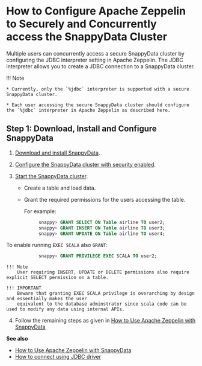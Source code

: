 <a id="howto-consurrent-zeppelin"></a>
# How to Configure Apache Zeppelin to Securely and Concurrently access the SnappyData Cluster

Multiple users can concurrently access a secure SnappyData cluster by configuring the JDBC interpreter setting in Apache Zeppelin. The JDBC interpreter allows you to create a JDBC connection to a SnappyData cluster.

!!! Note

	* Currently, only the `%jdbc` interpreter is supported with a secure SnappyData cluster.

	* Each user accessing the secure SnappyData cluster should configure the `%jdbc` interpreter in Apache Zeppelin as described here.

## Step 1: Download, Install and Configure SnappyData

1. [Download and install SnappyData](../install/index.md).

2. [Configure the SnappyData cluster with security enabled](../security/index.md).

3. [Start the SnappyData cluster](start_snappy_cluster.md).

    - Create a table and load data.

    - Grant the required permissions for the users accessing the table.

        For example:

``` sql
            snappy> GRANT SELECT ON Table airline TO user2;
            snappy> GRANT INSERT ON Table airline TO user3;
            snappy> GRANT UPDATE ON Table airline TO user4;
```

   To enable running `EXEC SCALA` also `GRANT`:

``` sql
            snappy> GRANT PRIVILEGE EXEC SCALA TO user2;
```


    !!! Note
        User requiring INSERT, UPDATE or DELETE permissions also require explicit SELECT permission on a table.

    !!! IMPORTANT
        Beware that granting EXEC SCALA privilege is overarching by design and essentially makes the user
        equivalent to the database adminstrator since scala code can be used to modify any data using internal APIs.

4. Follow the remaining steps as given in [How to Use Apache Zeppelin with SnappyData](use_apache_zeppelin_with_snappydata.md)

**See also**

*  [How to Use Apache Zeppelin with SnappyData](use_apache_zeppelin_with_snappydata.md)
*  [How to connect using JDBC driver](../howto/connect_using_jdbc_driver.md)
